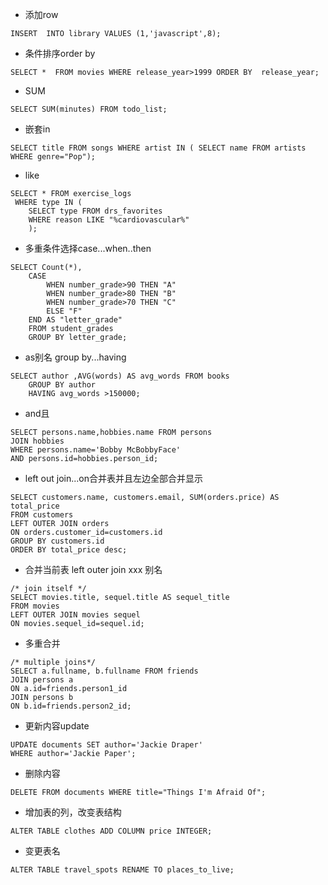 * 添加row

`INSERT  INTO library VALUES (1,'javascript',8);`

* 条件排序order by

`SELECT *  FROM movies WHERE release_year>1999 ORDER BY  release_year;`

* SUM

`SELECT SUM(minutes) FROM todo_list;`

* 嵌套in

`SELECT title FROM songs WHERE artist IN (
    SELECT name FROM artists WHERE genre="Pop");`

* like
```
SELECT * FROM exercise_logs
 WHERE type IN (
    SELECT type FROM drs_favorites 
    WHERE reason LIKE "%cardiovascular%"
    );
```
* 多重条件选择case...when..then
```
SELECT Count(*),
    CASE 
        WHEN number_grade>90 THEN "A"
        WHEN number_grade>80 THEN "B"
        WHEN number_grade>70 THEN "C"
        ELSE "F"
    END AS "letter_grade"
    FROM student_grades 
    GROUP BY letter_grade;
```
* as别名 group by...having
```
SELECT author ,AVG(words) AS avg_words FROM books 
    GROUP BY author
    HAVING avg_words >150000;

```

* and且
```
SELECT persons.name,hobbies.name FROM persons
JOIN hobbies
WHERE persons.name='Bobby McBobbyFace'
AND persons.id=hobbies.person_id;
```
* left out join...on合并表并且左边全部合并显示
```
SELECT customers.name, customers.email, SUM(orders.price) AS total_price
FROM customers 
LEFT OUTER JOIN orders
ON orders.customer_id=customers.id
GROUP BY customers.id
ORDER BY total_price desc;
```
* 合并当前表 left outer join xxx 别名
```
/* join itself */
SELECT movies.title, sequel.title AS sequel_title
FROM movies
LEFT OUTER JOIN movies sequel
ON movies.sequel_id=sequel.id;
```
* 多重合并
```
/* multiple joins*/
SELECT a.fullname, b.fullname FROM friends
JOIN persons a
ON a.id=friends.person1_id
JOIN persons b
ON b.id=friends.person2_id;
```
* 更新内容update
```
UPDATE documents SET author='Jackie Draper'
WHERE author='Jackie Paper';
```
* 删除内容

`DELETE FROM documents WHERE title="Things I'm Afraid Of";`

* 增加表的列，改变表结构

`ALTER TABLE clothes ADD COLUMN price INTEGER;`

* 变更表名

`ALTER TABLE travel_spots RENAME TO places_to_live;`
